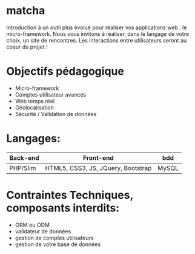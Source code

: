 # matcha

Introduction à un outil plus évolué pour réaliser vos applications web : le micro-framework. Nous vous invitons à réaliser, dans le langage de votre choix, un site de rencontres. Les interactions entre utilisateurs seront au coeur du projet !

# Objectifs pédagogique

- Micro-framework
- Comptes utilisateur avancés
- Web temps réel
- Géolocalisation
- Sécurité / Validation de données 

# Langages:

| Back-end | Front-end | bdd |
|---|---|---|
| PHP/Slim | HTML5, CSS3, JS, JQuery, Bootstrap | MySQL |

# Contraintes Techniques, composants interdits:

- ORM ou ODM
- validateur de données
- gestion de comptes utilisateurs
- gestion de votre base de données
